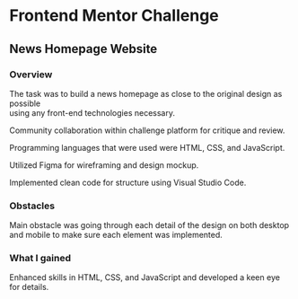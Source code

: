 # Frontend Mentor Challenge

## News Homepage Website

### Overview

The task was to build a news homepage as close to the original design as possible  
using any front-end technologies necessary.

Community collaboration within challenge platform for critique and review.

Programming languages that were used were HTML, CSS, and JavaScript.

Utilized Figma for wireframing and design mockup.

Implemented clean code for structure using Visual Studio Code.

### Obstacles

Main obstacle was going through each detail of the design on both desktop and mobile to make sure each element was implemented.

### What I gained

Enhanced skills in HTML, CSS, and JavaScript and developed a keen eye for details.
